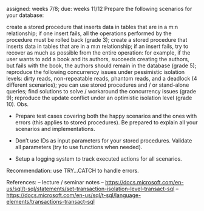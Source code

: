 assigned: weeks 7/8; due: weeks 11/12
Prepare the following scenarios for your database:

create a stored procedure that inserts data in tables that are in a m:n relationship; if one insert fails, all the operations performed by the procedure must be rolled back (grade 3);
create a stored procedure that inserts data in tables that are in a m:n relationship; if an insert fails, try to recover as much as possible from the entire operation: for example, if the user wants to add a book and its authors, succeeds creating the authors, but fails with the book, the authors should remain in the database (grade 5);
reproduce the following concurrency issues under pessimistic isolation levels: dirty reads, non-repeatable reads, phantom reads, and a deadlock (4 different scenarios); you can use stored procedures and / or stand-alone queries; find solutions to solve / workaround the concurrency issues (grade 9);
reproduce the update conflict under an optimistic isolation level (grade 10).
Obs.

* Prepare test cases covering both the happy scenarios and the ones with errors (this applies to stored procedures). Be prepared to explain all your scenarios and implementations.

* Don’t use IDs as input parameters for your stored procedures. Validate all parameters (try to use functions when needed).

* Setup a logging system to track executed actions for all scenarios.

Recommendation: use TRY…CATCH to handle errors.

References:
– lecture / seminar notes
– https://docs.microsoft.com/en-us/sql/t-sql/statements/set-transaction-isolation-level-transact-sql
– https://docs.microsoft.com/en-us/sql/t-sql/language-elements/transactions-transact-sql